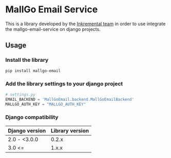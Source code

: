 # MallGo Email Service

This is a library developed by the [Inkremental team](https://inkremental.co) in order
to use integrate the mallgo-email-service on django projects.

## Usage

### Install the library

```bash
pip install mallgo-email
```

### Add the library settings to your django project

```python
# settings.py
EMAIL_BACKEND = 'MallGoEmail.backend.MallGoEmailBackend'
MALLGO_AUTH_KEY = "MALLGO_AUTH_KEY"
```

### Django compatibility

| Django version   | Library version |
|------------------|-----------------|
| 2.0 - <3.0.0     | 0.2.x           |
| 3.0 <=           | 1.x.x           |
